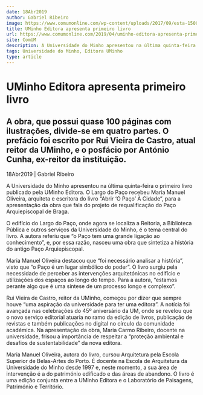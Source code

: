 ```yaml
---
date: 18Abr2019
author: Gabriel Ribeiro
image: https://www.comumonline.com/wp-content/uploads/2017/09/esta-1500x844.jpg
title: UMinho Editora apresenta primeiro livro
url: https://www.comumonline.com/2019/04/uminho-editora-apresenta-primeiro-livro/
site: ComUM
description: A Universidade do Minho apresentou na última quinta-feira o primeiro livro publicado pela UMinho Editora. O Largo do Paço recebeu Maria Manuel Oliveira.
tags: Universidade do Minho, Editora UMinho
type: article
---
```



# UMinho Editora apresenta primeiro livro

## A obra, que possui quase 100 páginas com ilustrações, divide-se em quatro partes. O prefácio foi escrito por Rui Vieira de Castro, atual reitor da UMinho, e o posfácio por António Cunha, ex-reitor da instituição.

18Abr2019 | Gabriel Ribeiro

A Universidade do Minho apresentou na última quinta-feira o primeiro livro publicado pela UMinho Editora. O Largo do Paço recebeu Maria Manuel Oliveira, arquiteta e escritora do livro “Abrir ‘O Paço’ À Cidade”, para a apresentação da obra que fala do projeto de requalificação do Paço Arquiepiscopal de Braga.

O edifício do Largo do Paço, onde agora se localiza a Reitoria, a Biblioteca Pública e outros serviços da Universidade do Minho, é o tema central do livro. A autora referiu que “o Paço tem uma grande ligação ao conhecimento”, e, por essa razão, nasceu uma obra que sintetiza a história do antigo Paço Arquiepiscopal.

Maria Manuel Oliveira destacou que “foi necessário analisar a história”, visto que “o Paço é um lugar simbólico do poder”. O livro surgiu pela necessidade de perceber as intervenções arquitetónicas no edifício e utilizações dos espaços ao longo do tempo. Para a autora, “estamos perante algo que é uma síntese de um processo longo e complexo”.

Rui Vieira de Castro, reitor da UMinho, começou por dizer que sempre houve “uma aspiração da universidade para ter uma editora”. A notícia foi avançada nas celebrações do 45º aniversário da UM, onde se revelou que o novo serviço editorial atuaria no ramo da edição de livros, publicação de revistas e também publicações no digital no círculo da comunidade académica. Na apresentação da obra, Maria Carmo Ribeiro, docente na universidade, frisou a importância de respeitar a “proteção ambiental e desafios de sustentabilidade” da nova editora.

Maria Manuel Oliveira, autora do livro, cursou Arquitetura pela Escola Superior de Belas-Artes do Porto. É docente na Escola de Arquitetura da Universidade do Minho desde 1997 e, neste momento, a sua área de intervenção é a do património edificado e das áreas de abandono. O livro é uma edição conjunta entre a UMinho Editora e o Laboratório de Paisagens, Património e Território.

